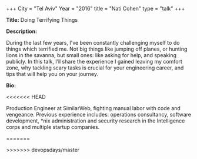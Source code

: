 +++
City = "Tel Aviv"
Year = "2016"
title = "Nati Cohen"
type = "talk"
+++

<div class="span-15  ">
  <div class="span-15  last ">
  <p><strong>Title:</strong>
  Doing Terrifying Things
  </p>

  <p><strong>Description:</strong></p>

  <p>During the last few years, I've been constantly challenging myself to do things which terrified me. Not big things like jumping off planes, or hunting lions in the savanna, but small ones: like asking for help, and speaking publicly. In this talk, I’ll share the experience I gained leaving my comfort zone, why tackling scary tasks is crucial for your engineering career, and tips that will help you on your journey.

</p>
    <p><strong>Bio:</strong></p>

<<<<<<< HEAD
  <p>Production Engineer at SimilarWeb, fighting manual labor with code and vengeance. Previous experience includes: operations consultancy, software development, *nix administration and security research in the Intelligence corps and multiple startup companies.</p>
=======
  <p></p>
>>>>>>> devopsdays/master

  </div>
</div>
